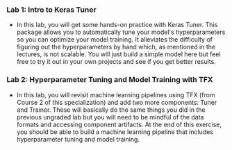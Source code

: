### Lab 1: Intro to Keras Tuner
* In this lab, you will get some hands-on practice with Keras Tuner. This package allows you to automatically tune your model's hyperparameters so you can optimize your model training. It alleviates the difficulty of figuring out the hyperparameters by hand which, as mentioned in the lectures, is not scalable. You will just build a simple model here but feel free to try it out in your own projects and see if you get better results.

### Lab 2: Hyperparameter Tuning and Model Training with TFX
* In this lab, you will revisit machine learning pipelines using TFX (from Course 2 of this specialization) and add two more components: Tuner and Trainer. These will basically do the same things you did in the previous ungraded lab but you will need to be mindful of the data formats and accessing component artifacts. At the end of this exercise, you should be able to build a machine learning pipeline that includes hyperparameter tuning and model training.
